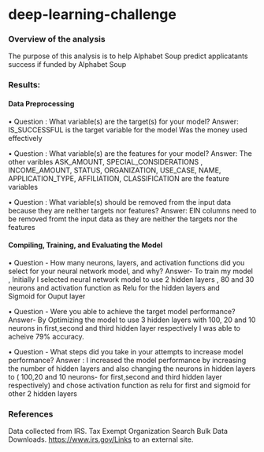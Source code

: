# deep-learning-challenge

### Overview of the analysis

The purpose of this analysis is to help Alphabet Soup predict applicatants success if funded by Alphabet Soup

### Results:

#### Data Preprocessing

•	Question : What variable(s) are the target(s) for your model?
  Answer: IS_SUCCESSFUL is the target variable for the model   Was the money used effectively

•	Question : What variable(s) are the features for your model?
  Answer: The other varibles ASK_AMOUNT, SPECIAL_CONSIDERATIONS , INCOME_AMOUNT, STATUS, ORGANIZATION, USE_CASE, NAME, APPLICATION_TYPE, AFFILIATION, CLASSIFICATION are the 
  feature variables

•	Question : What variable(s) should be removed from the input data because they are neither targets nor features?
  Answer: EIN columns need to be removed fromt the input data as they are neither the targets nor the features

#### Compiling, Training, and Evaluating the Model

•	Question - How many neurons, layers, and activation functions did you select for your neural network model, and why?
  Answer- To train my model , Initially I selected neural network model to use 2 hidden layers , 80 and 30 neurons and activation function as Relu for the hidden layers and     
  Sigmoid for Ouput layer
  
•	Question - Were you able to achieve the target model performance?
  Answer- By Optimizing the model to use 3 hidden layers with 100, 20 and 10 neurons in first,second and third hidden layer respectively I was able to acheive 79% accuracy.
  
•	Question - What steps did you take in your attempts to increase model performance?
  Answer : I increased the model performance by increasing the number of hidden layers and also changing the neurons in hidden layers to ( 100,20 and 10 neurons- for first,second 
  and third hidden layer respectively) and chose activation function as relu for first and sigmoid for other 2 hidden layers

### References
Data collected from
IRS. Tax Exempt Organization Search Bulk Data Downloads. https://www.irs.gov/Links to an external site.
